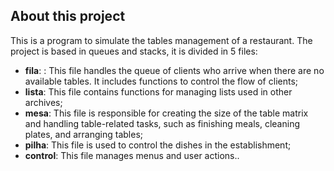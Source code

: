 ## About this project

This is a program to simulate the tables management of a restaurant. The project is based in queues and stacks, it is divided in 5 files:

- **fila**: : This file handles the queue of clients who arrive when there are no available tables. It includes functions to control the flow of clients;
- **lista**: This file contains functions for managing lists used in other archives;
- **mesa**: This file is responsible for creating the size of the table matrix and handling table-related tasks, such as finishing meals, cleaning plates, and arranging tables;
- **pilha**: This file is used to control the dishes in the establishment;
- **control**: This file manages menus and user actions..

